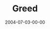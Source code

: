 ---
layout: message
category: message
series: "VIRUS"
title: "Greed"
date: 2004-07-03-00-00
message_id: 164
sc-permalink-url: "http://soundcloud.com/crdschurch/greed"
audio: "http://s3.amazonaws.com/crossroads-media/messages/audio/VIRUS_01_07-03-04_Greed.mp3"
audio-duration: "38:32"
tag: 
 - money
 - generosity
 - giving
 - finances
 - california
 - greed
 - celek
 - tim
explicit: false
---